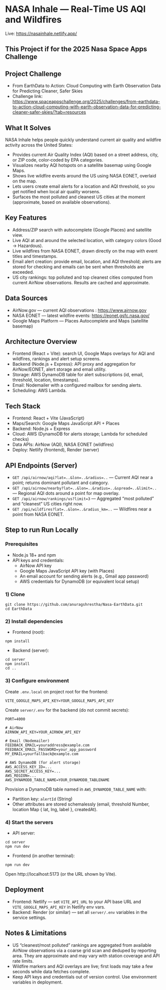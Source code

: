 # NASA Inhale — Real‑Time US AQI and Wildfires

Live: https://nasainhale.netlify.app/

## This Project if for the 2025 Nasa Space Apps Challenge

## Project Challenge
- From EarthData to Action: Cloud Computing with Earth Observation Data for Predicting Cleaner, Safer Skies
- Challenge link: https://www.spaceappschallenge.org/2025/challenges/from-earthdata-to-action-cloud-computing-with-earth-observation-data-for-predicting-cleaner-safer-skies/?tab=resources


## What It Solves
NASA Inhale helps people quickly understand current air quality and wildfire activity across the United States:
- Provides current Air Quality Index (AQI) based on a street address, city, or ZIP code, color‑coded by EPA categories.
- Visualizes nearby AQI hotspots on a satellite basemap using Google Maps.
- Shows live wildfire events around the US using NASA EONET, overlaid on the map.
- Lets users create email alerts for a location and AQI threshold, so you get notified when local air quality worsens.
- Surfaces the most polluted and cleanest US cities at the moment (approximate, based on available observations).

## Key Features
- Address/ZIP search with autocomplete (Google Places) and satellite view.
- Live AQI at and around the selected location, with category colors (Good → Hazardous).
- Live wildfires from NASA EONET, drawn directly on the map with event titles and timestamps.
- Email alert creation: provide email, location, and AQI threshold; alerts are stored for checking and emails can be sent when thresholds are exceeded.
- US city rankings: top polluted and top cleanest cities computed from current AirNow observations. Results are cached and approximate.

## Data Sources
- AirNow.gov — current AQI observations : https://www.airnow.gov
- NASA EONET — latest wildfire events: https://eonet.gsfc.nasa.gov/
- Google Maps Platform — Places Autocomplete and Maps (satellite basemap)

## Architecture Overview
- Frontend (React + Vite): search UI, Google Maps overlays for AQI and wildfires, rankings and alert setup screens.
- Backend (Node.js + Express): API proxy and aggregation for AirNow/EONET, alert storage and email utility.
- Storage: AWS DynamoDB table for alert subscriptions (id, email, threshold, location, timestamps).
- Email: Nodemailer with a configured mailbox for sending alerts.
- Scheduling: AWS Lambda.

## Tech Stack
- Frontend: React + Vite (JavaScript)
- Maps/Search: Google Maps JavaScript API + Places
- Backend: Node.js + Express
- Cloud: AWS (DynamoDB for alerts storage; Lambda for scheduled checks)
- Data APIs: AirNow (AQI), NASA EONET (wildfires)
- Deploy: Netlify (frontend), Render (server)

## API Endpoints (Server)
- `GET /api/airnow/aqi?lat=..&lon=..&radius=..` — Current AQI near a point; returns dominant pollutant and category.
- `GET /api/airnow/nearby?lat=..&lon=..&radius=..&spread=..&limit=..` — Regional AQI dots around a point for map overlay.
- `GET /api/airnow/rankings/us?limit=3` — Aggregated “most polluted” and “cleanest” US cities right now.
- `GET /api/wildfires?lat=..&lon=..&radius_km=..` — Wildfires near a point from NASA EONET.


## Step to run Run Locally

### Prerequisites
- Node.js 18+ and npm
- API keys and credentials:
  - AirNow API key
  - Google Maps JavaScript API key (with Places)
  - An email account for sending alerts (e.g., Gmail app password)
  - AWS credentials for DynamoDB (or equivalent local setup)

### 1) Clone
```
git clone https://github.com/anuragshrestha/Nasa-EarthData.git
cd EarthData
```

### 2) Install dependencies
- Frontend (root):
```
npm install
```
- Backend (server):
```
cd server
npm install
cd ..
```

### 3) Configure environment

Create `.env.local` on project root  for the frontend:
```
VITE_GOOGLE_MAPS_API_KEY=YOUR_GOOGLE_MAPS_API_KEY
```

Create `server/.env` for the backend (do not commit secrets):
```
PORT=4000

# AirNow
AIRNOW_API_KEY=YOUR_AIRNOW_API_KEY

# Email (Nodemailer)
FEEDBACK_EMAIL=youraddress@example.com
FEEDBACK_EMAIL_PASSWORD=your_app_password
MY_EMAIL=yourfallback@example.com

# AWS DynamoDB (for alert storage)
AWS_ACCESS_KEY_ID=...
AWS_SECRET_ACCESS_KEY=...
AWS_REGION=...
AWS_DYNAMODB_TABLE_NAME=YOUR_DYNAMODB_TABLENAME
```

Provision a DynamoDB table named in `AWS_DYNAMODB_TABLE_NAME` with:
- Partition key: `alertId` (String)
- Other attributes are stored schemalessly (email, threshold Number, location Map { lat, lng, label }, createdAt).

### 4) Start the servers
- API server:
```
cd server
npm run dev
```
- Frontend (in another terminal):
```
npm run dev
```
Open http://localhost:5173 (or the URL shown by Vite).

## Deployment
- Frontend: Netlify — set `VITE_API_URL` to your API base URL and `VITE_GOOGLE_MAPS_API_KEY` in Netlify env vars.
- Backend: Render (or similar) — set all `server/.env` variables in the service settings.

## Notes & Limitations
- US “cleanest/most polluted” rankings are aggregated from available AirNow observations via a coarse grid scan and deduped by reporting area. They are approximate and may vary with station coverage and API rate limits.
- Wildfire markers and AQI overlays are live; first loads may take a few seconds while data fetches complete.
- Keep API keys and credentials out of version control. Use environment variables in deployment.
